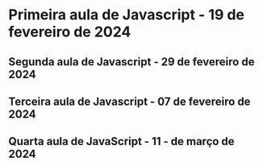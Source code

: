 # Primeira aula de Javascript - 19 de fevereiro de 2024
## Segunda aula de Javascript - 29 de fevereiro de 2024
## Terceira aula de Javascript - 07 de fevereiro de 2024
## Quarta aula de JavaScript - 11 - de março de 2024